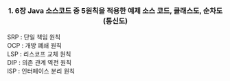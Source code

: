 ### <center> 1. 6장 Java 소스코드 중 5원칙을 적용한 예제 소스 코드, 클래스도, 순차도(통신도) </center>
SRP : 단일 책임 원칙   
OCP : 개방 폐쇄 원칙   
LSP : 리스코프 교체 원칙   
DIP : 의존 관계 역전 원칙   
ISP : 인터페이스 분리 원칙   
